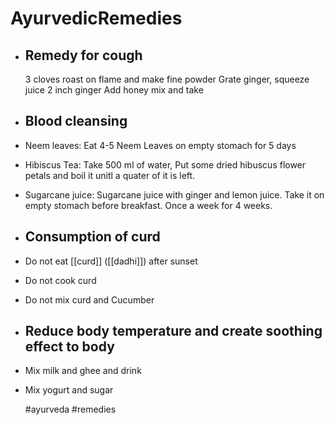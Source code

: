 # AyurvedicRemedies
- ## Remedy for cough
  
  3 cloves roast on flame and make fine powder
  Grate ginger, squeeze juice 2 inch ginger
  Add honey mix and take
- ## Blood cleansing
- Neem leaves: Eat 4-5 Neem Leaves on empty stomach for 5 days
- Hibiscus Tea: Take 500 ml of water, Put some dried hibuscus flower petals and boil it unitl a quater of it is left.
- Sugarcane juice: Sugarcane juice with ginger and lemon juice. Take it on empty stomach before breakfast. Once a week for 4 weeks.
- ## Consumption of curd
- Do not eat [[curd]] ([[dadhi]]) after sunset
- Do not cook curd
- Do not mix curd and Cucumber
- ## Reduce body temperature and create soothing effect to body
- Mix milk and ghee and drink
- Mix yogurt and sugar
  
  #ayurveda
  #remedies